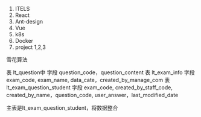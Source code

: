 1. ITELS
2. React
3. Ant-design
4. Vue
5. k8s
6. Docker
7. project 1,2,3

雪花算法

表 lt_question中 字段 question_code，question_content
表 lt_exam_info 字段 exam_code, exam_name, data_cate，created_by_manage_com
表 lt_exam_question_student 字段 exam_code, created_by_staff_code, created_by_name，question_code, user_answer，last_modified_date

主表是lt_exam_question_student，将数据整合